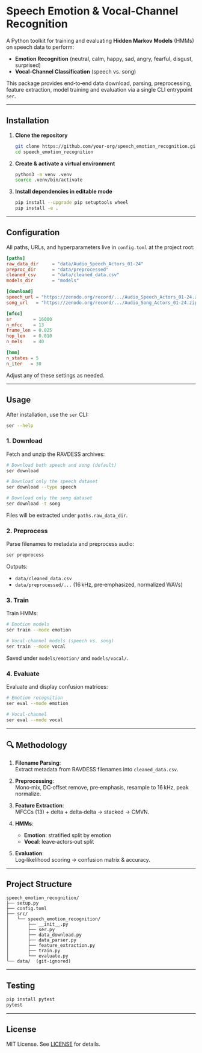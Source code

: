 # Speech Emotion & Vocal‑Channel Recognition

A Python toolkit for training and evaluating **Hidden Markov Models** (HMMs) on speech data to perform:

- **Emotion Recognition** (neutral, calm, happy, sad, angry, fearful, disgust, surprised)  
- **Vocal‑Channel Classification** (speech vs. song)

This package provides end‑to‑end data download, parsing, preprocessing, feature extraction, model training and evaluation via a single CLI entrypoint `ser`.

---

## Installation

1. **Clone the repository**  
   ```bash
   git clone https://github.com/your‑org/speech_emotion_recognition.git
   cd speech_emotion_recognition
   ```

2. **Create & activate a virtual environment**  
   ```bash
   python3 -m venv .venv
   source .venv/bin/activate
   ```

3. **Install dependencies in editable mode**  
   ```bash
   pip install --upgrade pip setuptools wheel
   pip install -e .
   ```

---

## Configuration

All paths, URLs, and hyperparameters live in `config.toml` at the project root:

```toml
[paths]
raw_data_dir     = "data/Audio_Speech_Actors_01-24"
preproc_dir      = "data/preprocessed"
cleaned_csv      = "data/cleaned_data.csv"
models_dir       = "models"

[download]
speech_url = "https://zenodo.org/record/.../Audio_Speech_Actors_01-24.zip?download=1"
song_url   = "https://zenodo.org/record/.../Audio_Song_Actors_01-24.zip?download=1"

[mfcc]
sr        = 16000
n_mfcc    = 13
frame_len = 0.025
hop_len   = 0.010
n_mels    = 40

[hmm]
n_states = 5
n_iter   = 30
```

Adjust any of these settings as needed.

---

## Usage

After installation, use the `ser` CLI:

```bash
ser --help
```

### 1. Download

Fetch and unzip the RAVDESS archives:

```bash
# Download both speech and song (default)
ser download

# Download only the speech dataset
ser download --type speech

# Download only the song dataset
ser download -t song
```

Files will be extracted under `paths.raw_data_dir`.

### 2. Preprocess

Parse filenames to metadata and preprocess audio:

```bash
ser preprocess
```

Outputs:

- `data/cleaned_data.csv`  
- `data/preprocessed/...` (16 kHz, pre‑emphasized, normalized WAVs)

### 3. Train

Train HMMs:

```bash
# Emotion models
ser train --mode emotion

# Vocal‑channel models (speech vs. song)
ser train --mode vocal
```

Saved under `models/emotion/` and `models/vocal/`.

### 4. Evaluate

Evaluate and display confusion matrices:

```bash
# Emotion recognition
ser eval --mode emotion

# Vocal‑channel
ser eval --mode vocal
```

---

## 🔍 Methodology

1. **Filename Parsing**:  
   Extract metadata from RAVDESS filenames into `cleaned_data.csv`.

2. **Preprocessing**:  
   Mono‑mix, DC‑offset remove, pre‑emphasis, resample to 16 kHz, peak normalize.

3. **Feature Extraction**:  
   MFCCs (13) + delta + delta‑delta → stacked → CMVN.

4. **HMMs**:  
   - **Emotion**: stratified split by emotion  
   - **Vocal**: leave‑actors‑out split  

5. **Evaluation**:  
   Log‑likelihood scoring → confusion matrix & accuracy.

---

## Project Structure

```
speech_emotion_recognition/
├── setup.py
├── config.toml
├── src/
│   └── speech_emotion_recognition/
│       ├── __init__.py
│       ├── ser.py
│       ├── data_download.py
│       ├── data_parser.py
│       ├── feature_extraction.py
│       ├── train.py
│       └── evaluate.py
└── data/  (git‑ignored)
```

---

## Testing

```bash
pip install pytest
pytest
```

---

## License

MIT License. See [LICENSE](LICENSE) for details.
```